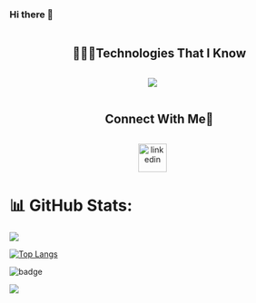 ### Hi there 👋

<div id="user-content-toc">
  <ul align="center">
    <summary><h2 style="display: inline-block">👨🏻‍💻Technologies That I Know</h2></summary>
  </ul>
</div>

<!--tech stack icons-->
<p align="center">
  <a href="https://skillicons.dev">
    <img src="https://skillicons.dev/icons?i=git,css,figma,github,html,js,linux,materialui,postman,py,react,redux,tailwind,ts&perline=14" />
  </a>
</p>

<div id="user-content-toc">
  <ul align="center">
    <summary><h2 style="display: inline-block">Connect With Me🤝</h2></summary>
  </ul>
</div>

<!--icons and links-->
<p align="center">
<a href="https://www.linkedin.com/in/elchin-jafarli/" target="blank"><img align="center" src="https://user-images.githubusercontent.com/88904952/234979284-68c11d7f-1acc-4f0c-ac78-044e1037d7b0.png" alt="linkedin" height="50" width="50" /></a>
</p>

# 📊 GitHub Stats:

![](https://github-readme-stats.vercel.app/api?username=elchin-jafar&show_icons=true&theme=city_lights)

[![Top Langs](https://github-readme-stats.vercel.app/api/top-langs/?username=elchin-jafar&layout=donut&theme=city_lights)](https://github.com/elchin-jafar/github-readme-stats)

![badge](https://aktive.kerolloz.dev/azerbaijan/elchin-jafar?style=flat-square&color=blue)

<img align="left" src="https://visitor-badge.laobi.icu/badge?page_id=elchin-jafar" />
